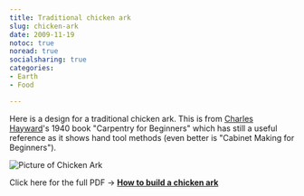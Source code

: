 ```yaml
---
title: Traditional chicken ark
slug: chicken-ark
date: 2009-11-19
notoc: true
noread: true
socialsharing: true
categories: 
- Earth
- Food

---
```

Here is a design for a traditional chicken ark. This is from [Charles Hayward][woodworkinghistory]'s 1940 book "Carpentry for Beginners" which has still a useful reference as it shows hand tool methods (even better is "Cabinet Making for Beginners").

![Picture of Chicken Ark][williampickup]

Click here for the full PDF -\>&#xa0;**[How to build a chicken ark][williampickup 2]**

[williampickup]: https://williampickup.org/uploads/2014/02/1054edbf79.jpg "Chicken Ark"
[williampickup 2]: https://williampickup.org/uploads/2014/02/Poultry-Pen.pdf "Traditional Chicken Ark plans"
[woodworkinghistory]: http://www.woodworkinghistory.com/manual_author18.htm
